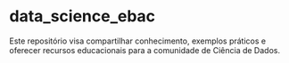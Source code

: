 # data_science_ebac
Este repositório visa compartilhar conhecimento, exemplos práticos e oferecer recursos educacionais para a comunidade de Ciência de Dados. 
